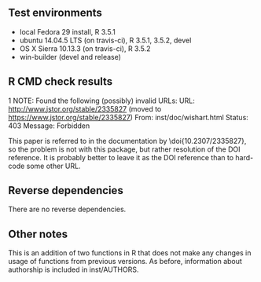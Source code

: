 ## Test environments
* local Fedora 29 install, R 3.5.1
* ubuntu 14.04.5 LTS (on travis-ci), R 3.5.1, 3.5.2, devel
* OS X Sierra 10.13.3 (on travis-ci), R 3.5.2 
* win-builder (devel and release)


## R CMD check results

1 NOTE: Found the following (possibly) invalid URLs:
URL: http://www.jstor.org/stable/2335827 (moved to https://www.jstor.org/stable/2335827)
    From: inst/doc/wishart.html
    Status: 403
    Message: Forbidden
    
This paper is referred to in the documentation by \doi{10.2307/2335827}, so the problem is not 
with this package, but rather resolution of the DOI reference. It is probably better to leave
it as the DOI reference than to hard-code some other URL.

## Reverse dependencies

There are no reverse dependencies.

## Other notes

This is an addition of two functions in R that does not make any changes in usage of functions
from previous versions. As before, information about authorship is included in inst/AUTHORS.
